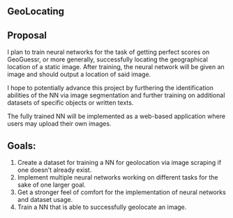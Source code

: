 ## GeoLocating

## Proposal 

I plan to train neural networks for the task of getting perfect scores on GeoGuessr, or more generally, successfully locating the geographical location of a static image. After training, the neural network will be given an image and should output a location of said image.

I hope to potentially advance this project by furthering the identification abilities of the NN via image segmentation and further training on additional datasets of specific objects or written texts.

The fully trained NN will be implemented as a web-based application where users may upload their own images. 

## Goals:
1. Create a dataset for training a NN for geolocation via image scraping if one doesn’t already exist.
2. Implement multiple neural networks working on different tasks for the sake of one larger goal.
3.  Get a stronger feel of comfort for the implementation of neural networks and dataset usage.
4. Train a NN that is able to successfully geolocate an image.
